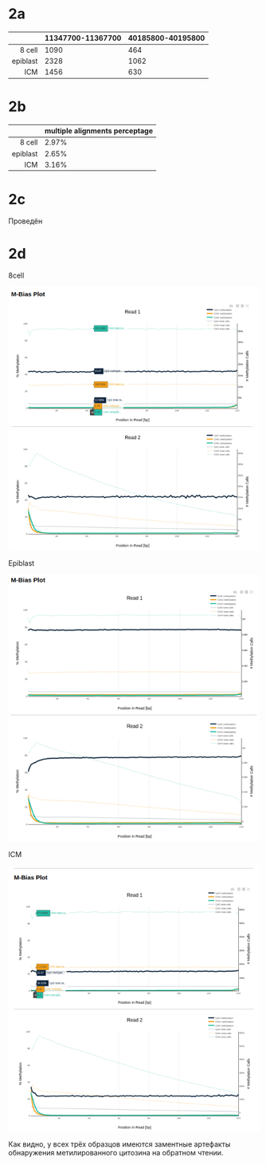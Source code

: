 # 2a

| | 11347700-11367700 | 40185800-40195800 |
|---:|:---|:---|
| 8 cell | 1090 | 464 |
| epiblast | 2328 | 1062 |
| ICM | 1456 | 630 |

# 2b

| | multiple alignments perceptage |
|---:|:---|
| 8 cell | 2.97% |
| epiblast | 2.65% |
| ICM | 3.16% |

# 2c

Проведён

# 2d

8cell

![](https://raw.githubusercontent.com/princecorwinofamber/hse_hw1_meth/main/473.png)

Epiblast

![](https://raw.githubusercontent.com/princecorwinofamber/hse_hw1_meth/main/222.png)

ICM

![](https://raw.githubusercontent.com/princecorwinofamber/hse_hw1_meth/main/475.png)


Как видно, у всех трёх образцов имеются заментные артефакты обнаружения метилированного цитозина на обратном чтении.
